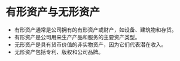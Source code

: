 # 有形资产与无形资产
- 有形资产通常是公司拥有的有形资产或财产，如设备、建筑物和存货。
- 有形资产是公司用来生产产品和服务的主要资产类型。
- 无形资产是具有货币价值的非实物资产，因为它们代表潜在收入。
- 无形资产包括专利、版权和公司品牌。



